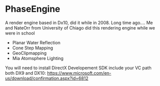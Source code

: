 # PhaseEngine
A render engine based in Dx10, did it while in 2008. Long time ago.... Me and NateOrr from University of Chiago did this rendering engine while we were in school
  - Planar Water Reflection
  - Cone Step Mapping
  - GeoClipmapping 
  - Mia Atomsphere Lighting


You will need to install DirectX Developement SDK include your VC path both DX9 and DX10:
  https://www.microsoft.com/en-us/download/confirmation.aspx?id=6812
